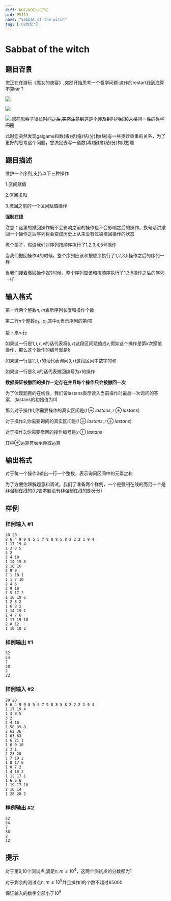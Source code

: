 ```yaml
---
diff: NOI/NOI+/CTSC
pid: P5113
name: "Sabbat of the witch"
tag: ['O2优化']
---
```

# Sabbat of the witch
## 题目背景

您正在在游玩《魔女的夜宴》,突然开始思考一个哲学问题:这作的restart线到底算不算ntr？

![](http://0d077ef9e74d8.cdn.sohucs.com/rcLQDT4_png)

![](http://0d077ef9e74d8.cdn.sohucs.com/rcLQJyV_png)

![](http://0d077ef9e74d8.cdn.sohucs.com/rcLQMrk_png)
~~您在思索了很长时间之后,突然注意到这是个涉及到时间线和人格同一性的哲学问题~~

此时您突然发现galgame和数(毒)据(瘤)结(分)构(块)有一些奥妙重重的关系，为了更好的思考这个问题，您决定去写一道数(毒)据(瘤)结(分)构(块)题
## 题目描述

维护一个序列,支持以下三种操作

1.区间赋值

2.区间求和

3.撤回之前的一个区间赋值操作

**强制在线**

注意：这里的撤回操作既不会影响之前的操作也不会影响之后的操作，换句话讲撤回一个操作之后序列将会变成历史上从来没有过被撤回操作的状态

煮个栗子，假设我们对序列按顺序执行了1,2,3,4,5号操作

当我们撤回操作4的时候，整个序列应该和按顺序执行了1,2,3,5操作之后的序列一样

当我们接着撤回操作2的时候，整个序列应该和按顺序执行了1,3,5操作之后的序列一样






## 输入格式

第一行两个整数$n,m$表示序列长度和操作个数

第二行$n$个整数$a_{1}...a_{n}$其中$a_{i}$表示序列的第$i$项

接下来$m$行

如果这一行是$1,l,r,v$的话代表将$(l,r)$这段区间赋值成$v$,假如这个操作是第$k$次赋值操作，那么这个操作的编号就是$k$

如果这一行是$2,l,r$的话代表询问$(l,r)$这段区间中数字的和

如果这一行是$3,x$的话代表撤回编号为$x$的操作

**数据保证被撤回的操作一定存在并且每个操作只会被撤回一次**

为了体现题目的在线性，我们设lastans表示读入当前操作时最后一次询问的答案，(lastans的初始值为0)

那么对于操作1,你需要操作的真实区间是$(l \oplus lastans,r \oplus lastans)$

对于操作2,你需要询问的真实区间是$(l \oplus lastans,r \oplus lastans)$

对于操作3,你需要撤回的操作编号是$x \oplus lastans$

其中$\oplus$运算符表示异或运算


## 输出格式

对于每一个操作2输出一行一个整数，表示询问区间中的元素之和

为了方便你理解题意和调试，我们了准备两个样例，一个是强制在线的而另一个是非强制在线的(尽管本题没有非强制在线的部分分)
## 样例

### 样例输入 #1
```
20 20
8 6 4 9 9 8 5 5 7 9 8 8 5 8 2 2 2 1 9 4 
1 17 19 4
1 3 8 5
3 2
2 4 10
1 14 19 8
2 10 16
2 9 9
1 1 18 1
1 1 7 10
2 4 6
2 9 10
1 5 17 2
1 10 19 6
1 2 5 2
1 6 8 2
1 14 19 1
1 4 7 6
1 17 19 10
2 8 12
1 10 10 2

```
### 样例输出 #1
```
52
54
7
30
2
22

```
### 样例输入 #2
```
20 20
8 6 4 9 9 8 5 5 7 9 8 8 5 8 2 2 2 1 9 4 
1 17 19 4
1 3 8 5
3 2
2 4 10
1 58 39 8
2 62 36
2 63 63
1 6 21 1
1 6 0 10
2 3 1
2 23 20
1 7 19 2
1 8 17 6
1 0 7 2
1 4 10 2
1 12 17 1
1 6 5 6
1 19 17 10
2 10 14
1 28 28 2

```
### 样例输出 #2
```
52
54
7
30
2
22

```
## 提示

对于第9,10个测试点,满足$n,m \leq 10^4$，这两个测试点的分数都为1

对于剩余的测试点$n,m \leq 10^5$并且操作1的个数不超过$65000$

保证输入的数字全部小于$10^9$
